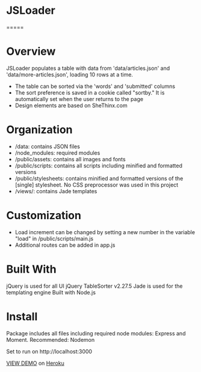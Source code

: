# JSLoader
=====

# Overview
JSLoader populates a table with data from 'data/articles.json' and 'data/more-articles.json', loading 10 rows at a time.
-  The table can be sorted via the 'words' and 'submitted' columns
-  The sort preference is saved in a cookie called "sortby." It is automatically set when the user returns to the page
-  Design elements are based on SheThinx.com

# Organization
- /data: contains JSON files
- /node_modules: required modules
- /public/assets: contains all images and fonts
- /public/scripts: contains all scripts including minified and formatted versions
- /public/stylesheets: contains minified and formatted versions of the [single] stylesheet. No CSS preprocessor was used in this project
- /views/: contains Jade templates

# Customization
-  Load increment can be changed by setting a new number in the variable "load" in /public/scripts/main.js
-  Additional routes can be added in app.js

# Built With
jQuery is used for all UI
jQuery TableSorter v2.27.5
Jade is used for the templating engine
Built with Node.js

# Install
Package includes all files including required node modules: Express and Moment. Recommended: Nodemon

Set to run on http://localhost:3000

[VIEW DEMO](https://aqueous-harbor-83322.herokuapp.com) on [Heroku](http://herokuapp.com)
